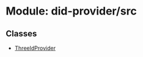 # Module: did-provider/src

## Classes

- [ThreeIdProvider](../classes/did_provider_src.ThreeIdProvider.md)
